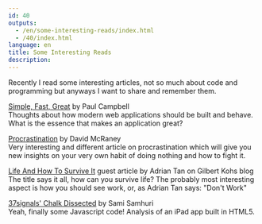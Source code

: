 ```yaml
---
id: 40
outputs:
  - /en/some-interesting-reads/index.html
  - /40/index.html
language: en
title: Some Interesting Reads
description:
---
```


<p>
Recently I read some interesting articles, not so much about code and programming but anyways I want to share and remember them.
</p>
<p>
<a href="http://pabcas.com/feeling/my-dublin-web-summit-talk">Simple, Fast, Great</a> by Paul Campbell<br>
Thoughts about how modern web applications should be built and behave. What is the essence that makes an application great?
</p>
<p>
<a href="http://youarenotsosmart.com/2010/10/27/procrastination/">Procrastination</a> by  David McRaney<br>
Very interesting and different article on procrastination which will give you new insights on your very own habit of doing nothing and how to fight it.
</p>
<p>
<a href="http://mrwangsaysso.blogspot.com/2008/08/life-and-how-to-survive-it.html">Life And How To Survive It</a> guest article by Adrian Tan on Gilbert Kohs blog<br>
The title says it all, how can you survive life? The probably most interesting aspect is how you should see work, or, as Adrian Tan says: "Don't Work"
</p>
<p>
<a href="http://samisamhuri.blogspot.com/2010/11/37signals-chalk-dissected.html">37signals' Chalk Dissected</a> by Sami Samhuri<br>
Yeah, finally some Javascript code! Analysis of an iPad app built in HTML5.
</p>
